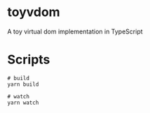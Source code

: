 # toyvdom
A toy virtual dom implementation in TypeScript

# Scripts
```
# build
yarn build

# watch
yarn watch
```
